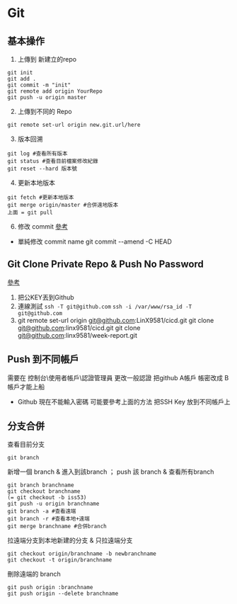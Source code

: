 # Git

## 基本操作
1. 上傳到 新建立的repo
```
git init 
git add .
git commit -m "init"
git remote add origin YourRepo
git push -u origin master
```
2. 上傳到不同的 Repo
```
git remote set-url origin new.git.url/here
```

3. 版本回溯
```
git log #查看所有版本
git status #查看目前檔案修改紀錄
git reset --hard 版本號
```
4. 更新本地版本
```
git fetch #更新本地版本
git merge origin/master #合併遠地版本
上面 = git pull
```

6. 修改 commit
[參考](https://gitbook.tw/chapters/rewrite-history/change-commit-message.html)
* 單純修改 commit name
git commit --amend -C HEAD

## Git Clone Private Repo & Push No Password
[參考](https://aben20807.blogspot.com/2018/03/1070302-git-push-ssh-key.html)
1. 把公KEY丟到Github
2. 連線測試 
```ssh -T git@github.com```
```ssh -i /var/www/rsa_id -T git@github.com```
3. git remote set-url origin git@github.com:LinX9581/cicd.git
git clone git@github.com:linx9581/cicd.git
git clone git@github.com:linx9581/week-report.git

## Push 到不同帳戶
需要在  控制台\使用者帳戶\認證管理員
更改一般認證
把github A帳戶 帳密改成 B帳戶才能上船
* Github 現在不能輸入密碼 可能要參考上面的方法 把SSH Key 放到不同帳戶上

## 分支合併

查看目前分支
```
git branch
```
新增一個 branch & 進入到該branch ； push 該 branch & 查看所有branch
```
git branch branchname
git checkout branchname
(= git checkout -b iss53)
git push -u origin branchname 
git branch -a #查看遠端
git branch -r #查看本地+遠端
git merge branchname #合併branch
```

拉遠端分支到本地新建的分支 & 只拉遠端分支
```
git checkout origin/branchname -b newbranchname 
git checkout -t origin/branchname
```
刪除遠端的 branch
```
git push origin :branchname 
git push origin --delete branchname
```